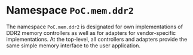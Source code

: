 # Namespace `PoC.mem.ddr2`

The namespace `PoC.mem.ddr2` is designated for own implementations of
DDR2 memory controllers as well as for adapters for vendor-specific
implementations. At the top-level, all controllers and adapters
provide the same simple memory interface to the user application.
